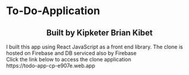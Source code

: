 # To-Do-Application
<h2 style = "text-align:center"><b>Built by Kipketer Brian Kibet</b></h2>
I built this app using React JavaScript as a front end library. The clone is hosted on Firebase and DB serviced also by Firebase<br/>
Click the link below to access the clone application</br>
<link>https://todo-app-cp-e907e.web.app</link>
